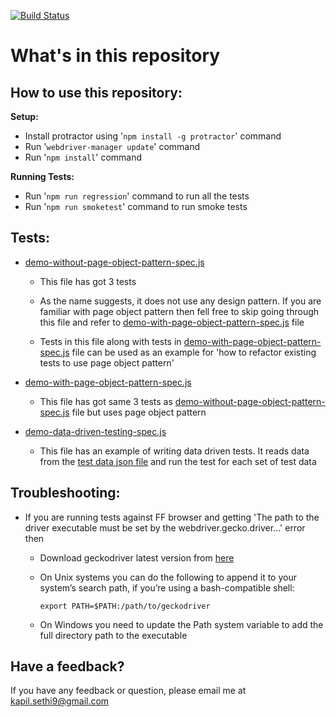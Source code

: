 [![Build Status](https://travis-ci.org/qabrains/ProtractorTests.png)](https://travis-ci.org/qabrains/ProtractorTests)

# **What's in this repository**

**How to use this repository:**
----

**Setup:**

- Install protractor using '````npm install -g protractor````' command
- Run '````webdriver-manager update````' command
- Run '````npm install````' command

**Running Tests:**

- Run '````npm run regression````' command to run all the tests
- Run '````npm run smoketest````' command to run smoke tests

**Tests:**
----

- [demo-without-page-object-pattern-spec.js](https://github.com/qabrains/ProtractorTests/blob/master/tests/demo-without-page-object-pattern-spec.js)

    - This file has got 3 tests

    - As the name suggests, it does not use any design pattern. If you are familiar with page object pattern then fell free to skip going through this file and refer to [demo-with-page-object-pattern-spec.js](https://github.com/qabrains/ProtractorTests/blob/master/tests/demo-with-page-object-pattern-spec.js) file

    - Tests in this file along with tests in [demo-with-page-object-pattern-spec.js](https://github.com/qabrains/ProtractorTests/blob/master/tests/demo-with-page-object-pattern-spec.js) file can be used as an example for 'how to refactor existing tests to use page object pattern'    

- [demo-with-page-object-pattern-spec.js](https://github.com/qabrains/ProtractorTests/blob/master/tests/demo-with-page-object-pattern-spec.js)

    - This file has got same 3 tests as [demo-without-page-object-pattern-spec.js](https://github.com/qabrains/ProtractorTests/blob/master/tests/demo-without-page-object-pattern-spec.js) file but uses page object pattern

- [demo-data-driven-testing-spec.js](https://github.com/qabrains/ProtractorTests/blob/master/tests/demo-data-driven-testing-spec.js)

    - This file has an example of writing data driven tests. It reads data from the [test data json file](https://github.com/qabrains/ProtractorTests/blob/master/test-data/add-functionality-test-data.json) and run the test for each set of test data

**Troubleshooting:**
----

- If you are running tests against FF browser and getting 'The path to the driver executable must be set by the webdriver.gecko.driver...' error then

    - Download geckodriver latest version from [here](https://github.com/mozilla/geckodriver/releases)

    - On Unix systems you can do the following to append it to your system’s search path, if you’re using a bash-compatible shell:

        ````export PATH=$PATH:/path/to/geckodriver````

    - On Windows you need to update the Path system variable to add the full directory path to the executable

**Have a feedback?**
---

If you have any feedback or question, please email me at kapil.sethi9@gmail.com
